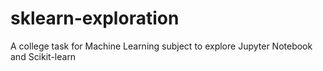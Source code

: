 # sklearn-exploration
A college task for Machine Learning subject to explore Jupyter Notebook and Scikit-learn
